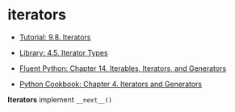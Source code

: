 # iterators

- [Tutorial: 9.8. Iterators](https://docs.python.org/3/tutorial/classes.html#iterators)

- [Library: 4.5. Iterator Types](https://docs.python.org/3/library/stdtypes.html#iterator-types)

- [Fluent Python: Chapter 14. Iterables, Iterators, and Generators](https://www.safaribooksonline.com/library/view/fluent-python/9781491946237/ch14.html)

- [Python Cookbook: Chapter 4. Iterators and Generators](https://www.safaribooksonline.com/library/view/python-cookbook-3rd/9781449357337/ch04.html)


**Iterators** implement ```__next__()```

```python

```

